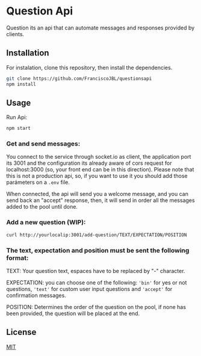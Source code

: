 # Question Api

Question its an api that can automate messages and responses provided by clients.

## Installation

For instalation, clone this repository, then install the dependencies.

```bash
git clone https://github.com/FranciscoJBL/questionsapi
npm install
```

## Usage

Run Api:

```bash
npm start
```

### Get and send messages:

You connect to the service through socket.io as client, the application port its 3001 and the configuration its already aware of cors request for localhost:3000 (so, your front end can be in this direction). Please note that this is not a production api, so, if you want to use it you should add those parámeters on a ```.env``` file.

When connected, the api will send you a welcome message, and you can send back an "accept" response, then, it will send in order all the messages added to the pool until done.

### Add a new question (WIP):

```bash
curl http://yourlocalip:3001/add-question/TEXT/EXPECTATION/POSITION
```

### The text, expectation and position must be sent the following format:

TEXT: Your question text, espaces have to be replaced by "-" character.

EXPECTATION: you can choose one of the following: ```'bin'``` for yes or not questions, ```'text'``` for custom user input questions and ```'accept'``` for confirmation messages.

POSITION: Determines the order of the question on the pool, if none has been provided, the question will be placed at the end.


## License
[MIT](https://choosealicense.com/licenses/mit/)